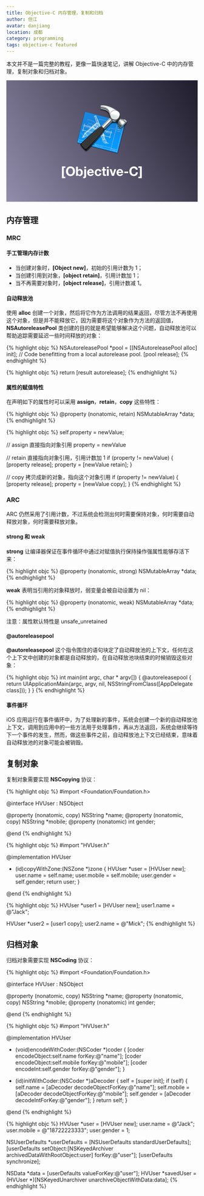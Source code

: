 ```yaml
---
title: Objective-C 内存管理，复制和归档
author: 但江
avatar: danjiang
location: 成都
category: programming
tags: objective-c featured
---
```


本文并不是一篇完整的教程，更像一篇快速笔记，讲解 Objective-C 中的内存管理，复制对象和归档对象。

![Objective C](/images/objective-c.png)

## 内存管理

### MRC

#### 手工管理内存计数

* 当创建对象时，**[Object new]**，初始的引用计数为 1；
* 当创建引用到对象，**[object retain]**，引用计数加 1；
* 当不再需要对象时，**[object release]**，引用计数减 1。

#### 自动释放池

使用 **alloc** 创建一个对象，然后将它作为方法调用的结果返回，尽管方法不再使用这个对象，但是并不能释放它，因为需要将这个对象作为方法的返回值，**NSAutoreleasePool** 类创建的目的就是希望能够解决这个问题，自动释放池可以帮助追踪需要延迟一些时间释放的对象：

{% highlight objc %}
NSAutoreleasePool *pool = [[NSAutoreleasePool alloc] init];
// Code benefitting from a local autorelease pool.
[pool release];
{% endhighlight %}

{% highlight objc %}
return [result autorelease];
{% endhighlight %}

#### 属性的赋值特性

在声明如下的属性时可以采用 **assign**，**retain**，**copy** 这些特性：

{% highlight objc %}
@property (nonatomic, retain) NSMutableArray *data;
{% endhighlight %}

{% highlight objc %}
self.property = newValue;

// assign 直接指向对象引用
property = newValue

// retain 直接指向对象引用，引用计数加 1
if (property != newValue) {
  [property release];
  property = [newValue retain];
}

// copy 拷贝成新的对象，指向这个对象引用
if (property != newValue) {
  [property release];
  property = [newValue copy];
}
{% endhighlight %}

### ARC

ARC 仍然采用了引用计数，不过系统会检测出何时需要保持对象，何时需要自动释放对象，何时需要释放对象。

#### strong 和 weak

**strong** 让编译器保证在事件循环中通过对赋值执行保持操作强属性能够存活下来：

{% highlight objc %}
@property (nonatomic, strong) NSMutableArray *data;
{% endhighlight %}

**weak** 表明当引用的对象释放时，弱变量会被自动设置为 nil：

{% highlight objc %}
@property (nonatomic, weak) NSMutableArray *data;
{% endhighlight %}

注意：属性默认特性是 unsafe_unretained

#### @autoreleasepool

**@autoreleasepool** 这个指令围住的语句块定了自动释放池的上下文，任何在这个上下文中创建的对象都是自动释放的，在自动释放池块结束的时候销毁这些对象：

{% highlight objc %}
int main(int argc, char * argv[]) {
  @autoreleasepool {
    return UIApplicationMain(argc, argv, nil, NSStringFromClass([AppDelegate class]));
  }
}
{% endhighlight %}

#### 事件循环

iOS 应用运行在事件循环中，为了处理新的事件，系统会创建一个新的自动释放池上下文，调用到应用中的一些方法用于处理事件，再从方法返回，系统会继续等待下一个事件的发生，然而，做这些事件之前，自动释放池上下文已经结束，意味着自动释放池的对象可能会被销毁。

## 复制对象

复制对象需要实现 **NSCopying** 协议：

{% highlight objc %}
#import <Foundation/Foundation.h>

@interface HVUser : NSObject <NSCopying>

@property (nonatomic, copy) NSString *name;
@property (nonatomic, copy) NSString *mobile;
@property (nonatomic) int gender;

@end
{% endhighlight %}

{% highlight objc %}
#import "HVUser.h"

@implementation HVUser

- (id)copyWithZone:(NSZone *)zone {
  HVUser *user = [HVUser new];
  user.name = self.name;
  user.mobile = self.mobile;
  user.gender = self.gender;
  return user;
}

@end
{% endhighlight %}

{% highlight objc %}
HVUser *user1 = [HVUser new];
user1.name = @"Jack";

HVUser *user2 = [user1 copy];
user2.name = @"Mick";
{% endhighlight %}

## 归档对象

归档对象需要实现 **NSCoding** 协议：

{% highlight objc %}
#import <Foundation/Foundation.h>

@interface HVUser : NSObject <NSCoding>

@property (nonatomic, copy) NSString *name;
@property (nonatomic, copy) NSString *mobile;
@property (nonatomic) int gender;

@end
{% endhighlight %}

{% highlight objc %}
#import "HVUser.h"

@implementation HVUser

- (void)encodeWithCoder:(NSCoder *)coder {
  [coder encodeObject:self.name forKey:@"name"];
  [coder encodeObject:self.mobile forKey:@"mobile"];
  [coder encodeInt:self.gender forKey:@"gender"];
}

- (id)initWithCoder:(NSCoder *)aDecoder {
  self = [super init];
  if (self) {
    self.name = [aDecoder decodeObjectForKey:@"name"];
    self.mobile = [aDecoder decodeObjectForKey:@"mobile"];
    self.gender = [aDecoder decodeIntForKey:@"gender"];
  }
  return self;
}

@end
{% endhighlight %}

{% highlight objc %}
HVUser *user = [HVUser new];
user.name = @"Jack";
user.mobile = @"18722223333";
user.gender = 1;

NSUserDefaults *userDefaults = [NSUserDefaults standardUserDefaults];
[userDefaults setObject:[NSKeyedArchiver archivedDataWithRootObject:user] forKey:@"user"];
[userDefaults synchronize];

NSData *data = [userDefaults valueForKey:@"user"];
HVUser *savedUser = (HVUser *)[NSKeyedUnarchiver unarchiveObjectWithData:data];
{% endhighlight %}
